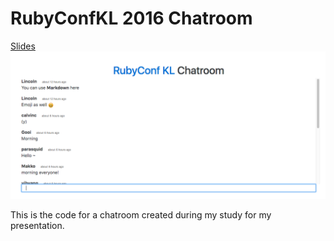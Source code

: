# RubyConfKL 2016 Chatroom
[Slides](https://speakerdeck.com/linc01n/actioncable-and-websockets)
![screenshot](https://github.com/linc01n/chatroom/raw/master/demo.png)

This is the code for a chatroom created during my study for my presentation.
